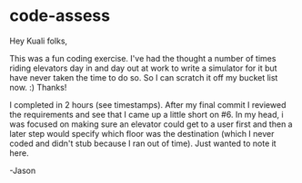 # code-assess

Hey Kuali folks,

This was a fun coding exercise. I've had the thought a number of times riding elevators day in and day out at work to write a simulator for it but have never taken the time to do so. So I can scratch it off my bucket list now. :) Thanks!

I completed in 2 hours (see timestamps). After my final commit I reviewed the requirements and see that I came up a little short on #6. In my head, i was focused on making sure an elevator could get to a user first and then a later step would specify which floor was the destination (which I never coded and didn't stub because I ran out of time). Just wanted to note it here.

-Jason
